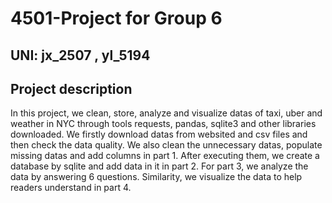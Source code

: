 # 4501-Project for Group 6

## UNI: jx_2507 , yl_5194

## Project description
In this project, we clean, store, analyze and visualize datas of taxi, uber and weather in NYC through tools requests, pandas, sqlite3 and other libraries downloaded. We firstly download datas from websited and csv files and then check the data quality. We also clean the unnecessary datas, populate missing datas and add columns in part 1. After executing them, we create a database by sqlite and add data in it in part 2. For part 3, we analyze the data by answering 6 questions. Similarity, we visualize the data to help readers understand in part 4. 

